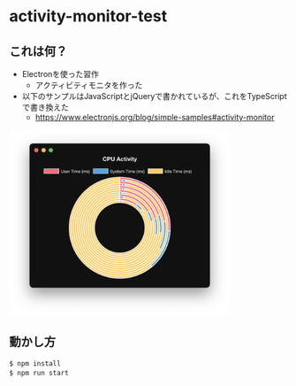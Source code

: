 # activity-monitor-test
## これは何？
- Electronを使った習作
  - アクティビティモニタを作った
- 以下のサンプルはJavaScriptとjQueryで書かれているが、これをTypeScriptで書き換えた
  - https://www.electronjs.org/blog/simple-samples#activity-monitor

<img src="image.png" width=400>

## 動かし方
```bash
$ npm install
$ npm run start
```